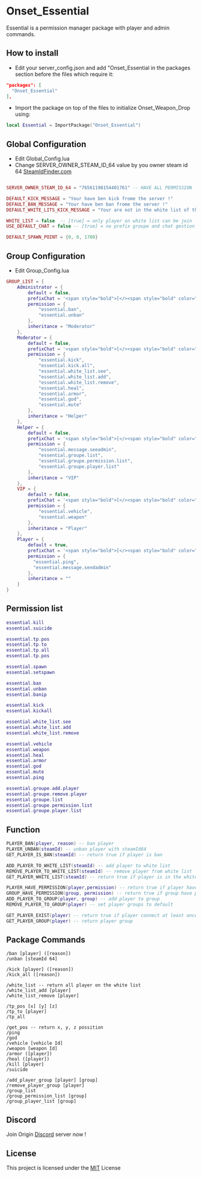 # Onset_Essential
Essential is a permission manager package with player and admin commands.

## How to install
- Edit your server_config.json and add "Onset_Essential in the packages section before the files which require it:
```json
"packages": [
  "Onset_Essential"
],
```
- Import the package on top of the files to initialize Onset_Weapon_Drop using:
```lua
local Essential = ImportPackage("Onset_Essential")
```

## Global Configuration
- Edit Global_Config.lua 
- Change SERVER_OWNER_STEAM_ID_64 value by you owner steam id 64 [SteamIdFinder.com](https://steamidfinder.com/)
```lua

SERVER_OWNER_STEAM_ID_64 = "76561198154401761" -- HAVE ALL PERMISSION

DEFAULT_KICK_MESSAGE = "Your have ben kick frome the server !"
DEFAULT_BAN_MESSAGE = "Your have ben ban frome the server !"
DEFAULT_WHITE_LITS_KICK_MESSAGE = "Your are not in the white list of the server !"

WHITE_LIST = false  -- [true] = only player on white list can be join 
USE_DEFAULT_CHAT = false -- [true] = no prefix groupe and chat gestion by essential

DEFAULT_SPAWN_POINT = {0, 0, 1700}

```

## Group Configuration
- Edit Group_Config.lua 
```lua
GROUP_LIST = {
    Administrator = {
        default = false,
        prefixChat = '<span style="bold">[</><span style="bold" color="#E74C3C">Administrator</><span style="bold">]</>',
        permission = {
            "essential.ban",
            "essential.unban"
        },
        inheritance = "Moderator"
    },
    Moderator = {
        default = false,
        prefixChat = '<span style="bold">[</><span style="bold" color="#F4D03F">Moderator</><span style="bold">]</>',
        permission = {
            "essential.kick",
            "essential.kick.all",
            "essential.white_list.see",
            "essential.white_list.add",
            "essential.white_list.remove",
            "essential.heal",
            "essential.armor",
            "essential.god",
            "essential.mute"
        },
        inheritance = "Helper"
    },
    Helper = {
        default = false,
        prefixChat = '<span style="bold">[</><span style="bold" color="#1ABC9C">Helper</><span style="bold">]</>',
        permission = {
            "essential.message.seeadmin",
            "essential.groupe.list",
            "essential.groupe.permission.list",
            "essential.groupe.player.list"
        },
        inheritance = "VIP"
    },
    VIP = {
        default = false,
        prefixChat = '<span style="bold">[</><span style="bold" color="#DC7633">VIP</><span style="bold">]</>',
        permission = {
            "essential.vehicle",
            "essential.weapon"
        },
        inheritance = "Player"
    },
    Player = {
        default = true,
        prefixChat = '<span style="bold">[</><span style="bold" color="#3498DB">Player</><span style="bold">]</>',
        permission = {
          "essential.ping",
          "essential.message.sendadmin"
        },
        inheritance = ""
    }
}
```

## Permission list
```lua
essential.kill
essential.suicide

essential.tp.pos
essential.tp.to
essential.tp.all
essential.tp.pos

essential.spawn
essential.setspawn

essential.ban
essential.unban
essential.banip

essential.kick
essential.kickall

essential.white_list.see
essential.white_list.add
essential.white_list.remove

essential.vehicle
essential.weapon
essential.heal
essential.armor
essential.god
essential.mute
essential.ping

essential.groupe.add.player
essential.groupe.remove.player
essential.groupe.list
essential.groupe.permission.list
essential.groupe.player.list
```

## Function
```lua
PLAYER_BAN(player, reason) -- ban player
PLAYER_UNBAN(steamId) -- unban player with steamId64
GET_PLAYER_IS_BAN(steamId) -- return true if player is ban 

ADD_PLAYER_TO_WHITE_LIST(steamId) -- add player to white list
REMOVE_PLAYER_TO_WHITE_LIST(steamId) -- remove player from white list
GET_PLAYER_WHITE_LIST(steamId) -- return true if player is in the white list

PLAYER_HAVE_PERMISSION(player,permission) -- return true if player have permission
GROUP_HAVE_PERMISSION(group, permission) -- return true if group have permission
ADD_PLAYER_TO_GROUP(player, group) -- add player to group
REMOVE_PLAYER_TO_GROUP(player) -- set player groups to default

GET_PLAYER_EXIST(player) -- return true if player connect at least once
GET_PLAYER_GROUP(player) -- return player group
```

## Package Commands
```
/ban [player] ([reason])
/unban [steamId 64]

/kick [player] ([reason])
/kick_all ([reason])

/white_list -- return all player on the white list
/white_list_add [player]
/white_list_remove [player]

/tp_pos [x] [y] [z]
/tp_to [player]
/tp_all

/get_pos -- return x, y, z possition 
/ping
/god
/vehicle [vehicle Id]
/weapon [weapon Id]
/armor ([player])
/heal ([player])
/kill [player]
/suicide

/add_player_group [player] [group]
/remove_player_group [player]
/group_list
/group_permission_list [group]
/group_player_list [group]
```

## Discord
Join Origin [Discord](https://discord.gg/MDEwtKr) server now !

## License
This project is licensed under the [MIT](https://choosealicense.com/licenses/mit/) License
